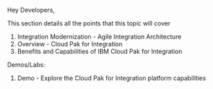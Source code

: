 Hey Developers,

This section details all the points that this topic will cover

1. Integration Modernization - Agile Integration Architecture
2. Overview - Cloud Pak for Integration
3. Benefits and Capabilities of IBM Cloud Pak for Integration

Demos/Labs:

1. Demo - Explore the Cloud Pak for Integration platform capabilities

